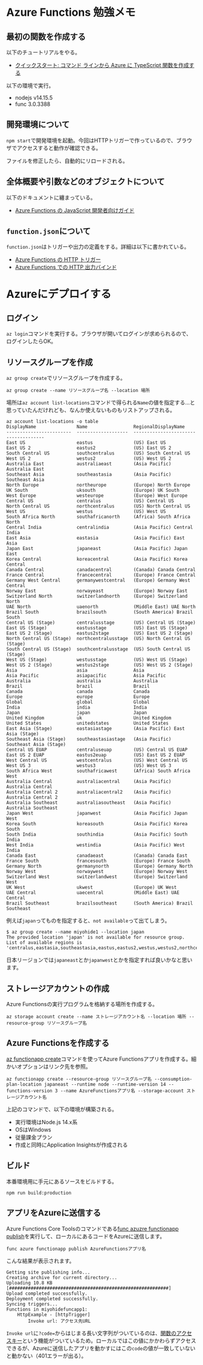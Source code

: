 # Azure Functions 勉強メモ

## 最初の関数を作成する

以下のチュートリアルをやる。

- [クイックスタート: コマンド ラインから Azure に TypeScript 関数を作成する](https://docs.microsoft.com/ja-jp/azure/azure-functions/create-first-function-cli-typescript?tabs=azure-cli%2Cbrowser)

以下の環境で実行。

- nodejs v14.15.5
- func 3.0.3388

## 開発環境について

`npm start`で開発環境を起動。今回はHTTPトリガーで作っているので、ブラウザでアクセスすると動作が確認できる。

ファイルを修正したら、自動的にリロードされる。
## 全体概要や引数などのオブジェクトについて

以下のドキュメントに纏まっている。

- [Azure Functions の JavaScript 開発者向けガイド](https://docs.microsoft.com/ja-jp/azure/azure-functions/functions-reference-node?tabs=v2)

## `function.json`について

`function.json`はトリガーや出力の定義をする。詳細は以下に書かれている。

- [Azure Functions の HTTP トリガー](https://docs.microsoft.com/ja-jp/azure/azure-functions/functions-bindings-http-webhook-trigger?tabs=javascript)
- [Azure Functions での HTTP 出力バインド](https://docs.microsoft.com/ja-jp/azure/azure-functions/functions-bindings-http-webhook-output)

# Azureにデプロイする

## ログイン

`az login`コマンドを実行する。ブラウザが開いてログインが求められるので、ログインしたらOK。

## リソースグループを作成

`az group create`でリソースグループを作成する。

```
az group create --name リソースグループ名 --location 場所
```

場所は`az account list-locations`コマンドで得られる`Name`の値を指定する...と思っていたんだけれども、なんか使えないものもリストアップされる。

```
az account list-locations -o table
DisplayName               Name                 RegionalDisplayName
------------------------  -------------------  -------------------------------------
East US                   eastus               (US) East US
East US 2                 eastus2              (US) East US 2
South Central US          southcentralus       (US) South Central US
West US 2                 westus2              (US) West US 2
Australia East            australiaeast        (Asia Pacific) Australia East
Southeast Asia            southeastasia        (Asia Pacific) Southeast Asia
North Europe              northeurope          (Europe) North Europe
UK South                  uksouth              (Europe) UK South
West Europe               westeurope           (Europe) West Europe
Central US                centralus            (US) Central US
North Central US          northcentralus       (US) North Central US
West US                   westus               (US) West US
South Africa North        southafricanorth     (Africa) South Africa North
Central India             centralindia         (Asia Pacific) Central India
East Asia                 eastasia             (Asia Pacific) East Asia
Japan East                japaneast            (Asia Pacific) Japan East
Korea Central             koreacentral         (Asia Pacific) Korea Central
Canada Central            canadacentral        (Canada) Canada Central
France Central            francecentral        (Europe) France Central
Germany West Central      germanywestcentral   (Europe) Germany West Central
Norway East               norwayeast           (Europe) Norway East
Switzerland North         switzerlandnorth     (Europe) Switzerland North
UAE North                 uaenorth             (Middle East) UAE North
Brazil South              brazilsouth          (South America) Brazil South
Central US (Stage)        centralusstage       (US) Central US (Stage)
East US (Stage)           eastusstage          (US) East US (Stage)
East US 2 (Stage)         eastus2stage         (US) East US 2 (Stage)
North Central US (Stage)  northcentralusstage  (US) North Central US (Stage)
South Central US (Stage)  southcentralusstage  (US) South Central US (Stage)
West US (Stage)           westusstage          (US) West US (Stage)
West US 2 (Stage)         westus2stage         (US) West US 2 (Stage)
Asia                      asia                 Asia
Asia Pacific              asiapacific          Asia Pacific
Australia                 australia            Australia
Brazil                    brazil               Brazil
Canada                    canada               Canada
Europe                    europe               Europe
Global                    global               Global
India                     india                India
Japan                     japan                Japan
United Kingdom            uk                   United Kingdom
United States             unitedstates         United States
East Asia (Stage)         eastasiastage        (Asia Pacific) East Asia (Stage)
Southeast Asia (Stage)    southeastasiastage   (Asia Pacific) Southeast Asia (Stage)
Central US EUAP           centraluseuap        (US) Central US EUAP
East US 2 EUAP            eastus2euap          (US) East US 2 EUAP
West Central US           westcentralus        (US) West Central US
West US 3                 westus3              (US) West US 3
South Africa West         southafricawest      (Africa) South Africa West
Australia Central         australiacentral     (Asia Pacific) Australia Central
Australia Central 2       australiacentral2    (Asia Pacific) Australia Central 2
Australia Southeast       australiasoutheast   (Asia Pacific) Australia Southeast
Japan West                japanwest            (Asia Pacific) Japan West
Korea South               koreasouth           (Asia Pacific) Korea South
South India               southindia           (Asia Pacific) South India
West India                westindia            (Asia Pacific) West India
Canada East               canadaeast           (Canada) Canada East
France South              francesouth          (Europe) France South
Germany North             germanynorth         (Europe) Germany North
Norway West               norwaywest           (Europe) Norway West
Switzerland West          switzerlandwest      (Europe) Switzerland West
UK West                   ukwest               (Europe) UK West
UAE Central               uaecentral           (Middle East) UAE Central
Brazil Southeast          brazilsoutheast      (South America) Brazil Southeast
```

例えば`japan`ってものを指定すると、`not available`って出てしまう。

```
$ az group create --name miyohide1 --location japan
The provided location 'japan' is not available for resource group. List of available regions is 'centralus,eastasia,southeastasia,eastus,eastus2,westus,westus2,northcentralus,southcentralus,westcentralus,northeurope,westeurope,japaneast,japanwest,brazilsouth,australiasoutheast,australiaeast,westindia,southindia,centralindia,canadacentral,canadaeast,uksouth,ukwest,koreacentral,koreasouth,francecentral,southafricanorth,uaenorth,australiacentral,switzerlandnorth,germanywestcentral,norwayeast,australiacentral2'.
```

日本リージョンでは`japaneast`とか`japanwest`とかを指定すれば良いかなと思います。

## ストレージアカウントの作成

Azure Functionsの実行プログラムを格納する場所を作成する。

```
az storage account create --name ストレージアカウント名 --location 場所 --resource-group リソースグループ名
```

## Azure Functionsを作成する

[az functionapp create](https://docs.microsoft.com/ja-jp/cli/azure/functionapp?view=azure-cli-latest#az_functionapp_create)コマンドを使ってAzure Functionsアプリを作成する。細かいオプションはリンク先を参照。

```
az functionapp create --resource-group リソースグループ名 --consumption-plan-location japaneast --runtime node --runtime-version 14 --functions-version 3 --name AzureFunctionsアプリ名 --storage-account ストレージアカウント名
```

上記のコマンドで、以下の環境が構築される。

- 実行環境はNode.js 14.x系
- OSはWindows
- 従量課金プラン
- 作成と同時にApplication Insightsが作成される

## ビルド

本番環境用に手元にあるソースをビルドする。

```
npm run build:production
```

## アプリをAzureに送信する

Azure Functions Core Toolsのコマンドである[func azuzre functionapp publish](https://docs.microsoft.com/ja-jp/azure/azure-functions/functions-run-local?tabs=macos%2Ccsharp%2Cbash#publish-to-azure)を実行して、ローカルにあるコードをAzureに送信します。

```
func azure functionapp publish AzureFunctionsアプリ名
```

こんな結果が表示されます。

```
Getting site publishing info...
Creating archive for current directory...
Uploading 10.8 KB [###########################################################]
Upload completed successfully.
Deployment completed successfully.
Syncing triggers...
Functions in miyohidefuncapp1:
    HttpExample - [httpTrigger]
        Invoke url: アクセス先URL
```

`Invoke url`に`?code=`からはじまる長い文字列がついているのは、[関数のアクセスキー](https://docs.microsoft.com/ja-jp/azure/azure-functions/functions-bindings-http-webhook-trigger?tabs=javascript#authorization-keys)という機能がついているため。ローカルではこの値にかかわらずアクセスできるが、Azureに送信したアプリを動かすにはこの`code`の値が一致していないと動かない（401エラーが出る）。
